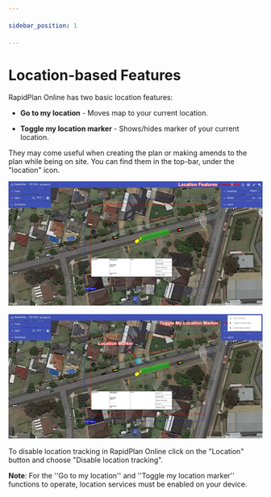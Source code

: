 ```yaml
---

sidebar_position: 1

---
```

# Location-based Features

RapidPlan Online has two basic location features:

- **Go to my location** - Moves map to your current location.
  
- **Toggle my location marker** - Shows/hides marker of your current location.

They may come useful when creating the plan or making amends to the plan while being on site. You can find them in the top-bar, under the "location" icon.

![Location Features](./assets/Location_Features.png)

![Current Location Marker](./assets/Current_Location_Marker.png)

To disable location tracking in RapidPlan Online click on the "Location" button and choose "Disable location tracking".

**Note**: For the ''Go to my location'' and ''Toggle my location marker'' functions to operate, location services must be enabled on your device.